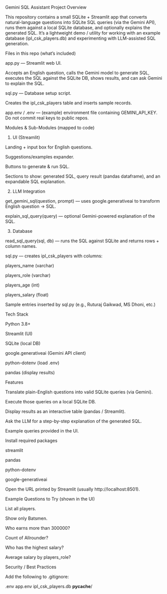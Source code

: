 Gemini SQL Assistant 
Project Overview

This repository contains a small SQLite + Streamlit app that converts natural-language questions into SQLite SQL queries (via the Gemini API), runs them against a local SQLite database, and optionally explains the generated SQL. It’s a lightweight demo / utility for working with an example database (ipl_csk_players.db) and experimenting with LLM-assisted SQL generation.

Files in this repo (what’s included)

app.py — Streamlit web UI.

Accepts an English question, calls the Gemini model to generate SQL, executes the SQL against the SQLite DB, shows results, and can ask Gemini to explain the SQL.

sql.py — Database setup script.

Creates the ipl_csk_players table and inserts sample records.

app.env / .env — (example) environment file containing GEMINI_API_KEY. Do not commit real keys to public repos.

Modules & Sub-Modules (mapped to code)
1. UI (Streamlit)

Landing + input box for English questions.

Suggestions/examples expander.

Buttons to generate & run SQL.

Sections to show: generated SQL, query result (pandas dataframe), and an expandable SQL explanation.

2. LLM Integration

get_gemini_sql(question, prompt) — uses google.generativeai to transform English question → SQL.

explain_sql_query(query) — optional Gemini-powered explanation of the SQL.

3. Database

read_sql_query(sql, db) — runs the SQL against SQLite and returns rows + column names.

sql.py — creates ipl_csk_players with columns:

players_name (varchar)

players_role (varchar)

players_age (int)

players_salary (float)

Sample entries inserted by sql.py (e.g., Ruturaj Gaikwad, MS Dhoni, etc.)

Tech Stack

Python 3.8+

Streamlit (UI)

SQLite (local DB)

google.generativeai (Gemini API client)

python-dotenv (load .env)

pandas (display results)

Features

Translate plain-English questions into valid SQLite queries (via Gemini).

Execute those queries on a local SQLite DB.

Display results as an interactive table (pandas / Streamlit).

Ask the LLM for a step-by-step explanation of the generated SQL.

Example queries provided in the UI.

Install required packages

streamlit 

pandas 

python-dotenv 

google-generativeai


Open the URL printed by Streamlit (usually http://localhost:8501).

Example Questions to Try (shown in the UI)

List all players.

Show only Batsmen.

Who earns more than 300000?

Count of Allrounder?

Who has the highest salary?

Average salary by players_role?

Security / Best Practices

Add the following to .gitignore:

.env
app.env
ipl_csk_players.db
__pycache__/
